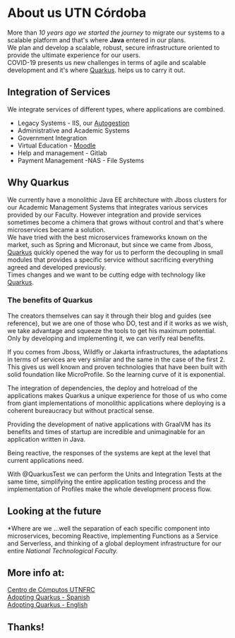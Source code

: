 # About us UTN Córdoba

More than *10 years ago we started the journey* to migrate our systems to a scalable platform and that's where **Java** entered in our plans.  
We plan and develop a scalable, robust, secure infrastructure oriented to provide the ultimate experience for our users.  
COVID-19 presents us new challenges in terms of agile and scalable development and it's where [Quarkus](https://quarkus.io/). helps us to carry it out.  


## Integration of Services  
We integrate services of different types, where applications are combined.  

- Legacy Systems - IIS, our [Autogestion](https://autogestion.frc.utn.edu.ar/)   
- Administrative and Academic Systems  
- Government Integration  
- Virtual Education - [Moodle](https://uv.frc.utn.edu.ar/)  
- Help and management - Gitlab  
- Payment Management -NAS - File Systems  


## Why Quarkus
We currently have a monolithic Java EE architecture with Jboss clusters for our Academic Management Systems that integrates various services provided by our Faculty. However integration and provide services sometimes become a chimera that grows without control and that's where microservices became a solution.  
We have tried with the best microservices frameworks known on the market, such as Spring and Micronaut, but since we came from Jboss, [Quarkus](https://quarkus.io/) quickly opened the way for us to perform the decoupling in small modules that provides a specific service without sacrificing everything agreed and developed previously.  
Times changes and we want to be cutting edge with technology like [Quarkus](https://quarkus.io/).


### The benefits of Quarkus
The creators themselves can say it through their blog and guides (see reference), but we are one of those who DO, test and if it works as we wish, we take advantage and squeeze the tools to get his maximum potential. Only by developing and implementing it, we can verify real benefits.  

If you comes from Jboss, Wildfly or Jakarta infrastructures, the adaptations in terms of services are very similar and the same in the case of the first 2. This gives us well known and proven technologies that have been built with solid foundation like MicroProfile. So the learning curve of it is exponential.  

The integration of dependencies, the deploy and hotreload of the applications makes Quarkus a unique experience for those of us who come from giant implementations of monolithic applications where deploying is a coherent bureaucracy but without practical sense.  

Providing the development of native applications with GraalVM has its benefits and times of startup are incredible and unimaginable for an application written in Java.  

Being reactive, the responses of the systems are kept at the level that current applications need.  

With @QuarkusTest we can perform the Units and Integration Tests at the same time, simplifying the entire application testing process and the implementation of Profiles make the whole development process flow.  


## Looking at the future
*Where are we ...well the separation of each specific component into microservices, becoming Reactive, implementing Functions as a Service and Serverless, and thinking of a global deployment infrastructure for our entire **National Technological Faculty*.*

## More info at:
[Centro de Cómputos UTNFRC](http://www.frc.utn.edu.ar/computos/)  
[Adopting Quarkus - Spanish](https://www.frc.utn.edu.ar/computos/tech/#n9016)  
[Adopting Quarkus - English](https://www.frc.utn.edu.ar/computos/tech/#n9017)  

## Thanks!
